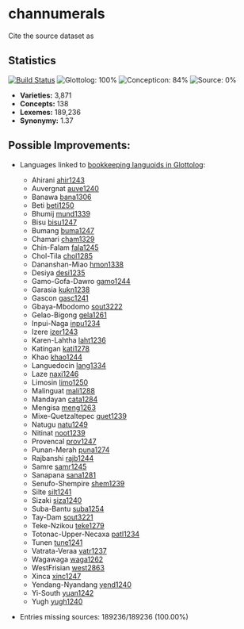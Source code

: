 # channumerals

Cite the source dataset as

> 

## Statistics


[![Build Status](https://travis-ci.org/None.svg?branch=master)](https://travis-ci.org/None)
![Glottolog: 100%](https://img.shields.io/badge/Glottolog-100%25-brightgreen.svg "Glottolog: 100%")
![Concepticon: 84%](https://img.shields.io/badge/Concepticon-84%25-yellowgreen.svg "Concepticon: 84%")
![Source: 0%](https://img.shields.io/badge/Source-0%25-red.svg "Source: 0%")

- **Varieties:** 3,871
- **Concepts:** 138
- **Lexemes:** 189,236
- **Synonymy:** 1.37

## Possible Improvements:

- Languages linked to [bookkeeping languoids in Glottolog](http://glottolog.org/glottolog/glottologinformation#bookkeepinglanguoids):
  - Ahirani [ahir1243](http://glottolog.org/resource/languoid/id/ahir1243)
  - Auvergnat [auve1240](http://glottolog.org/resource/languoid/id/auve1240)
  - Banawa [bana1306](http://glottolog.org/resource/languoid/id/bana1306)
  - Beti [beti1250](http://glottolog.org/resource/languoid/id/beti1250)
  - Bhumij [mund1339](http://glottolog.org/resource/languoid/id/mund1339)
  - Bisu [bisu1247](http://glottolog.org/resource/languoid/id/bisu1247)
  - Bumang [buma1247](http://glottolog.org/resource/languoid/id/buma1247)
  - Chamari [cham1329](http://glottolog.org/resource/languoid/id/cham1329)
  - Chin-Falam [fala1245](http://glottolog.org/resource/languoid/id/fala1245)
  - Chol-Tila [chol1285](http://glottolog.org/resource/languoid/id/chol1285)
  - Dananshan-Miao [hmon1338](http://glottolog.org/resource/languoid/id/hmon1338)
  - Desiya [desi1235](http://glottolog.org/resource/languoid/id/desi1235)
  - Gamo-Gofa-Dawro [gamo1244](http://glottolog.org/resource/languoid/id/gamo1244)
  - Garasia [kukn1238](http://glottolog.org/resource/languoid/id/kukn1238)
  - Gascon [gasc1241](http://glottolog.org/resource/languoid/id/gasc1241)
  - Gbaya-Mbodomo [sout3222](http://glottolog.org/resource/languoid/id/sout3222)
  - Gelao-Bigong [gela1261](http://glottolog.org/resource/languoid/id/gela1261)
  - Inpui-Naga [inpu1234](http://glottolog.org/resource/languoid/id/inpu1234)
  - Izere [izer1243](http://glottolog.org/resource/languoid/id/izer1243)
  - Karen-Lahtha [laht1236](http://glottolog.org/resource/languoid/id/laht1236)
  - Katingan [kati1278](http://glottolog.org/resource/languoid/id/kati1278)
  - Khao [khao1244](http://glottolog.org/resource/languoid/id/khao1244)
  - Languedocin [lang1334](http://glottolog.org/resource/languoid/id/lang1334)
  - Laze [naxi1246](http://glottolog.org/resource/languoid/id/naxi1246)
  - Limosin [limo1250](http://glottolog.org/resource/languoid/id/limo1250)
  - Malinguat [mali1288](http://glottolog.org/resource/languoid/id/mali1288)
  - Mandayan [cata1284](http://glottolog.org/resource/languoid/id/cata1284)
  - Mengisa [meng1263](http://glottolog.org/resource/languoid/id/meng1263)
  - Mixe-Quetzaltepec [quet1239](http://glottolog.org/resource/languoid/id/quet1239)
  - Natugu [natu1249](http://glottolog.org/resource/languoid/id/natu1249)
  - Nitinat [noot1239](http://glottolog.org/resource/languoid/id/noot1239)
  - Provencal [prov1247](http://glottolog.org/resource/languoid/id/prov1247)
  - Punan-Merah [puna1274](http://glottolog.org/resource/languoid/id/puna1274)
  - Rajbanshi [rajb1244](http://glottolog.org/resource/languoid/id/rajb1244)
  - Samre [samr1245](http://glottolog.org/resource/languoid/id/samr1245)
  - Sanapana [sana1281](http://glottolog.org/resource/languoid/id/sana1281)
  - Senufo-Shempire [shem1239](http://glottolog.org/resource/languoid/id/shem1239)
  - Silte [silt1241](http://glottolog.org/resource/languoid/id/silt1241)
  - Sizaki [siza1240](http://glottolog.org/resource/languoid/id/siza1240)
  - Suba-Bantu [suba1254](http://glottolog.org/resource/languoid/id/suba1254)
  - Tay-Dam [sout3221](http://glottolog.org/resource/languoid/id/sout3221)
  - Teke-Nzikou [teke1279](http://glottolog.org/resource/languoid/id/teke1279)
  - Totonac-Upper-Necaxa [patl1234](http://glottolog.org/resource/languoid/id/patl1234)
  - Tunen [tune1241](http://glottolog.org/resource/languoid/id/tune1241)
  - Vatrata-Veraa [vatr1237](http://glottolog.org/resource/languoid/id/vatr1237)
  - Wagawaga [waga1262](http://glottolog.org/resource/languoid/id/waga1262)
  - WestFrisian [west2863](http://glottolog.org/resource/languoid/id/west2863)
  - Xinca [xinc1247](http://glottolog.org/resource/languoid/id/xinc1247)
  - Yendang-Nyandang [yend1240](http://glottolog.org/resource/languoid/id/yend1240)
  - Yi-South [yuan1242](http://glottolog.org/resource/languoid/id/yuan1242)
  - Yugh [yugh1240](http://glottolog.org/resource/languoid/id/yugh1240)


- Entries missing sources: 189236/189236 (100.00%)